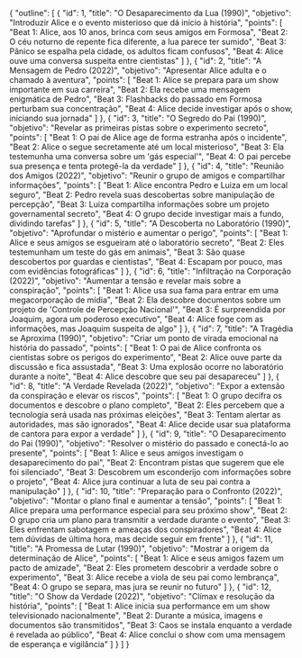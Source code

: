 {
  "outline": [
    {
      "id": 1,
      "title": "O Desaparecimento da Lua (1990)",
      "objetivo": "Introduzir Alice e o evento misterioso que dá início à história",
      "points": [
        "Beat 1: Alice, aos 10 anos, brinca com seus amigos em Formosa",
        "Beat 2: O céu noturno de repente fica diferente, a lua parece ter sumido",
        "Beat 3: Pânico se espalha pela cidade, os adultos ficam confusos",
        "Beat 4: Alice ouve uma conversa suspeita entre cientistas"
      ]
    },
    {
      "id": 2,
      "title": "A Mensagem de Pedro (2022)",
      "objetivo": "Apresentar Alice adulta e o chamado à aventura",
      "points": [
        "Beat 1: Alice se prepara para um show importante em sua carreira",
        "Beat 2: Ela recebe uma mensagem enigmática de Pedro",
        "Beat 3: Flashbacks do passado em Formosa perturbam sua concentração",
        "Beat 4: Alice decide investigar após o show, iniciando sua jornada"
      ]
    },
    {
      "id": 3,
      "title": "O Segredo do Pai (1990)",
      "objetivo": "Revelar as primeiras pistas sobre o experimento secreto",
      "points": [
        "Beat 1: O pai de Alice age de forma estranha após o incidente",
        "Beat 2: Alice o segue secretamente até um local misterioso",
        "Beat 3: Ela testemunha uma conversa sobre um 'gás especial'",
        "Beat 4: O pai percebe sua presença e tenta protegê-la da verdade"
      ]
    },
    {
      "id": 4,
      "title": "Reunião dos Amigos (2022)",
      "objetivo": "Reunir o grupo de amigos e compartilhar informações",
      "points": [
        "Beat 1: Alice encontra Pedro e Luiza em um local seguro",
        "Beat 2: Pedro revela suas descobertas sobre manipulação de percepção",
        "Beat 3: Luiza compartilha informações sobre um projeto governamental secreto",
        "Beat 4: O grupo decide investigar mais a fundo, dividindo tarefas"
      ]
    },
    {
      "id": 5,
      "title": "A Descoberta no Laboratório (1990)",
      "objetivo": "Aprofundar o mistério e aumentar o perigo",
      "points": [
        "Beat 1: Alice e seus amigos se esgueiram até o laboratório secreto",
        "Beat 2: Eles testemunham um teste do gás em animais",
        "Beat 3: São quase descobertos por guardas e cientistas",
        "Beat 4: Escapam por pouco, mas com evidências fotográficas"
      ]
    },
    {
      "id": 6,
      "title": "Infiltração na Corporação (2022)",
      "objetivo": "Aumentar a tensão e revelar mais sobre a conspiração",
      "points": [
        "Beat 1: Alice usa sua fama para entrar em uma megacorporação de mídia",
        "Beat 2: Ela descobre documentos sobre um projeto de 'Controle de Percepção Nacional'",
        "Beat 3: É surpreendida por Joaquim, agora um poderoso executivo",
        "Beat 4: Alice foge com as informações, mas Joaquim suspeita de algo"
      ]
    },
    {
      "id": 7,
      "title": "A Tragédia se Aproxima (1990)",
      "objetivo": "Criar um ponto de virada emocional na história do passado",
      "points": [
        "Beat 1: O pai de Alice confronta os cientistas sobre os perigos do experimento",
        "Beat 2: Alice ouve parte da discussão e fica assustada",
        "Beat 3: Uma explosão ocorre no laboratório durante a noite",
        "Beat 4: Alice descobre que seu pai desapareceu"
      ]
    },
    {
      "id": 8,
      "title": "A Verdade Revelada (2022)",
      "objetivo": "Expor a extensão da conspiração e elevar os riscos",
      "points": [
        "Beat 1: O grupo decifra os documentos e descobre o plano completo",
        "Beat 2: Eles percebem que a tecnologia será usada nas próximas eleições",
        "Beat 3: Tentam alertar as autoridades, mas são ignorados",
        "Beat 4: Alice decide usar sua plataforma de cantora para expor a verdade"
      ]
    },
    {
      "id": 9,
      "title": "O Desaparecimento do Pai (1990)",
      "objetivo": "Resolver o mistério do passado e conectá-lo ao presente",
      "points": [
        "Beat 1: Alice e seus amigos investigam o desaparecimento do pai",
        "Beat 2: Encontram pistas que sugerem que ele foi silenciado",
        "Beat 3: Descobrem um esconderijo com informações sobre o projeto",
        "Beat 4: Alice jura continuar a luta de seu pai contra a manipulação"
      ]
    },
    {
      "id": 10,
      "title": "Preparação para o Confronto (2022)",
      "objetivo": "Montar o plano final e aumentar a tensão",
      "points": [
        "Beat 1: Alice prepara uma performance especial para seu próximo show",
        "Beat 2: O grupo cria um plano para transmitir a verdade durante o evento",
        "Beat 3: Eles enfrentam sabotagem e ameaças dos conspiradores",
        "Beat 4: Alice tem dúvidas de última hora, mas decide seguir em frente"
      ]
    },
    {
      "id": 11,
      "title": "A Promessa de Lutar (1990)",
      "objetivo": "Mostrar a origem da determinação de Alice",
      "points": [
        "Beat 1: Alice e seus amigos fazem um pacto de amizade",
        "Beat 2: Eles prometem descobrir a verdade sobre o experimento",
        "Beat 3: Alice recebe a viola de seu pai como lembrança",
        "Beat 4: O grupo se separa, mas jura se reunir no futuro"
      ]
    },
    {
      "id": 12,
      "title": "O Show da Verdade (2022)",
      "objetivo": "Clímax e resolução da história",
      "points": [
        "Beat 1: Alice inicia sua performance em um show televisionado nacionalmente",
        "Beat 2: Durante a música, imagens e documentos são transmitidos",
        "Beat 3: Caos se instala enquanto a verdade é revelada ao público",
        "Beat 4: Alice conclui o show com uma mensagem de esperança e vigilância"
      ]
    }
  ]
}